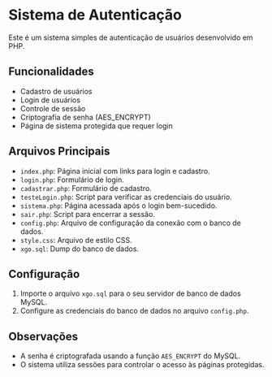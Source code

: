 # Sistema de Autenticação

Este é um sistema simples de autenticação de usuários desenvolvido em PHP.

## Funcionalidades

* Cadastro de usuários
* Login de usuários
* Controle de sessão
* Criptografia de senha (AES_ENCRYPT)
* Página de sistema protegida que requer login

## Arquivos Principais

* `index.php`: Página inicial com links para login e cadastro.
* `login.php`: Formulário de login.
* `cadastrar.php`: Formulário de cadastro.
* `testeLogin.php`: Script para verificar as credenciais do usuário.
* `sistema.php`: Página acessada após o login bem-sucedido.
* `sair.php`: Script para encerrar a sessão.
* `config.php`: Arquivo de configuração da conexão com o banco de dados.
* `style.css`: Arquivo de estilo CSS.
* `xgo.sql`: Dump do banco de dados.

## Configuração

1.  Importe o arquivo `xgo.sql` para o seu servidor de banco de dados MySQL.
2.  Configure as credenciais do banco de dados no arquivo `config.php`.

## Observações

* A senha é criptografada usando a função `AES_ENCRYPT` do MySQL.
* O sistema utiliza sessões para controlar o acesso às páginas protegidas.